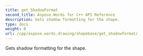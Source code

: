 ```yaml
---
title: get_ShadowFormat
second_title: Aspose.Words for C++ API Reference
description: Gets shadow formatting for the shape. 
type: docs
weight: 0
url: /cpp/aspose.words.drawing/shapebase/get_shadowformat/
---
```


Gets shadow formatting for the shape. 


